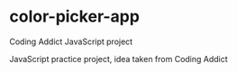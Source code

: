 # color-picker-app
Coding Addict JavaScript project

JavaScript practice project, idea taken from Coding Addict
